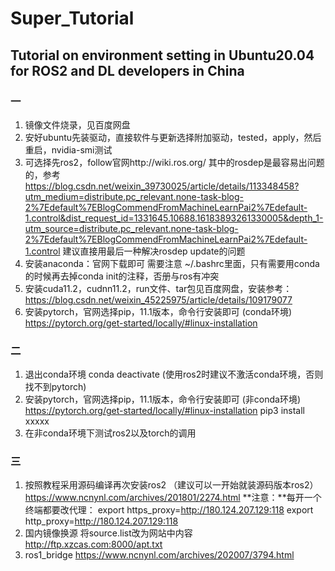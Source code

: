 # Super_Tutorial
## Tutorial on environment setting in Ubuntu20.04 for ROS2 and DL developers in China
### 一
1. 镜像文件烧录，见百度网盘
2. 安好ubuntu先装驱动，直接软件与更新选择附加驱动，tested，apply，然后重启，nvidia-smi测试
3. 可选择先ros2，follow官网http://wiki.ros.org/
    其中的rosdep是最容易出问题的，参考
https://blog.csdn.net/weixin_39730025/article/details/113348458?utm_medium=distribute.pc_relevant.none-task-blog-2%7Edefault%7EBlogCommendFromMachineLearnPai2%7Edefault-1.control&dist_request_id=1331645.10688.16183893261330005&depth_1-utm_source=distribute.pc_relevant.none-task-blog-2%7Edefault%7EBlogCommendFromMachineLearnPai2%7Edefault-1.control
    建议直接用最后一种解决rosdep update的问题
4. 安装anaconda：官网下载即可
    需要注意 ~/.bashrc里面，只有需要用conda的时候再去掉conda init的注释，否册与ros有冲突
5. 安装cuda11.2，cudnn11.2，run文件、tar包见百度网盘，安装参考：
https://blog.csdn.net/weixin_45225975/article/details/109179077
6. 安装pytorch，官网选择pip，11.1版本，命令行安装即可 (conda环境)
https://pytorch.org/get-started/locally/#linux-installation

### 二
1. 退出conda环境 conda deactivate (使用ros2时建议不激活conda环境，否则找不到pytorch)
2. 安装pytorch，官网选择pip，11.1版本，命令行安装即可 (非conda环境)
https://pytorch.org/get-started/locally/#linux-installation
pip3 install xxxxx
3. 在非conda环境下测试ros2以及torch的调用

### 三
1. 按照教程采用源码编译再次安装ros2 （建议可以一开始就装源码版本ros2）
https://www.ncnynl.com/archives/201801/2274.html
**注意：**每开一个终端都要改代理：
export https_proxy=http://180.124.207.129:118
export http_proxy=http://180.124.207.129:118
2. 国内镜像换源
将source.list改为网站中内容
http://ftp.xzcas.com:8000/apt.txt
3. ros1_bridge
https://www.ncnynl.com/archives/202007/3794.html
